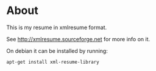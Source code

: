 # About

This is my resume in xmlresume format.

See <http://xmlresume.sourceforge.net> for more info on it.

On debian it can be installed by running:

    apt-get install xml-resume-library

